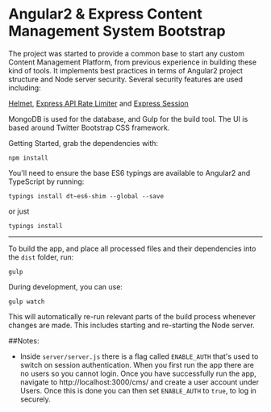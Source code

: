 # Angular2 & Express Content Management System Bootstrap  

The project was started to provide a common base to start any custom Content Management Platform, from previous experience in building these kind of tools. 
It implements best practices in terms of Angular2 project structure and Node server security. Several security features are used including:

[Helmet][1], [Express API Rate Limiter][2] and [Express Session][3]

[1]: https://www.npmjs.com/package/helmet
[2]: https://www.npmjs.com/package/express-rate-limit
[3]: https://www.npmjs.com/package/express-session

MongoDB is used for the database, and Gulp for the build tool. The UI is based around Twitter Bootstrap CSS framework.

Getting Started, grab the dependencies with:

`npm install`

You'll need to ensure the base ES6 typings are available to Angular2 and TypeScript by running:

`typings install dt~es6-shim --global --save`

or just 

`typings install`

-----

To build the app, and place all processed files and their dependencies into the `dist` folder, run:

`gulp`

During development, you can use:

`gulp watch` 

This will automatically re-run relevant parts of the build process whenever changes are made. This includes starting and re-starting the Node server.

##Notes:

- Inside `server/server.js` there is a flag called `ENABLE_AUTH` that's used to switch on session authentication. When you first run the app there are no users so you cannot login.
Once you have successfully run the app, navigate to http://localhost:3000/cms/ and create a user account under Users. Once this is done you can then set `ENABLE_AUTH` to `true`, to log in securely. 